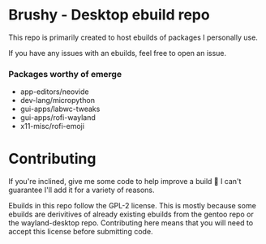 # Brushy - Desktop ebuild repo
This repo is primarily created to host ebuilds of packages I personally use.

If you have any issues with an ebuilds, feel free to open an issue. 

### Packages worthy of emerge
- app-editors/neovide
- dev-lang/micropython
- gui-apps/labwc-tweaks
- gui-apps/rofi-wayland
- x11-misc/rofi-emoji

# Contributing
If you're inclined, give me some code to help improve a build 🙂 I can't
guarantee I'll add it for a variety of reasons.

Ebuilds in this repo follow the GPL-2 license. This is mostly because some
ebuilds are derivitives of already existing ebuilds from the gentoo repo or
the wayland-desktop repo. Contributing here means that you will need to accept
this license before submitting code.

